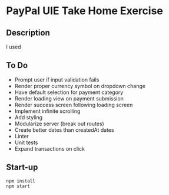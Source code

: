 # PayPal UIE Take Home Exercise

## Description
I used

## To Do
* Prompt user if input validation fails
* Render proper currency symbol on dropdown change
* Have default selection for payment category
* Render loading view on payment submission
* Render success screen following loading screen
* Implement infinite scrolling
* Add styling
* Modularize server (break out routes)
* Create better dates than createdAt dates
* Linter
* Unit tests
* Expand transactions on click

## Start-up
```
npm install
npm start
```
